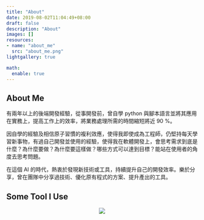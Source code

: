 ```yaml
---
title: "About"
date: 2019-08-02T11:04:49+08:00
draft: false
description: "About"
images: []
resources:
- name: "about_me"
  src: "about_me.png"
lightgallery: true

math:
  enable: true
---
```


## About Me

有兩年以上的後端開發經驗，從事開發前，曾自學 python 與腳本語言並將其應用在實務上，提高工作上的效率，將業務處理所需的時間縮短將近 90 %。

因自學的經驗及相信原子習慣的複利效應，使得我即使成為工程師，仍堅持每天學習新事物，有過自己開發並使用的經驗，使得我在軟體開發上，會思考需求到底是什麼？為什麼要做？為什麼要這樣做？哪些方式可以達到目標？能站在使用者的角度去思考問題。

在這個 AI 的時代，熱衷於發現新技術或工具，持續提升自己的開發效率。樂於分享，曾在團隊中分享過技術、優化原有程式的方案、提升產出的工具。

## Some Tool I Use

<p align="center">
  <img src="https://skillicons.dev/icons?i=aws,gcp,docker,linux,nginx,go,py,vim,vscode,md,terraform,ansible,git,github,gitlab&perline=8" />
</p>
